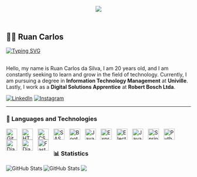 <header>
    <img src= "https://capsule-render.vercel.app/api?type=waving&height=150&color=5576c2">
</header>

## 🧑‍💻 Ruan Carlos

<a href="https://git.io/typing-svg">
      <img src="https://readme-typing-svg.demolab.com?font=Fira+Code&weight=500&pause=1000&color=5576C2&center=true&vCenter=true&repeat=true&width=435&lines=-%3E+Welcome+to+my+profile+" alt="Typing SVG" />
</a>

<br/>
<br/>

Hello, my name is Ruan Carlos da Silva, I am 20 years old, and I am constantly seeking to learn and grow in the field of technology. Currently, I am pursuing a degree in **Information Technology Management** at **Univille**. Lastly, I work as a **Digital Solutions Apprentice** at **Robert Bosch Ltda**.

[![LinkedIn](https://img.shields.io/badge/-LinkedIn-0077B5?style=for-the-badge)](https://www.linkedin.com/in/ruan-carlos-da-silva-8354b1322/) 
[![Instagram](https://img.shields.io/badge/-Instagram-E4405F?style=for-the-badge&logo=Instagram&logoColor=white)](https://www.instagram.com/_ruancsilva/)

---

### 🤖 Languages ​​and Technologies

<img
    align="left"
    alt="Git"
    width="30px"
    style="padding-right: 10px"
    src="https://cdn.jsdelivr.net/gh/devicons/devicon@latest/icons/git/git-original.svg"
/>
<img
    align="left"
    alt="HTML"
    width="30px"
    style="padding-right: 10px"
    src="https://cdn.jsdelivr.net/gh/devicons/devicon@latest/icons/html5/html5-original.svg"
/>
<img
    align="left"
    alt="CSS"
    width="30px"
    style="padding-right: 10px"
    src="https://cdn.jsdelivr.net/gh/devicons/devicon@latest/icons/css3/css3-original.svg"
/>
<img
    align="left"
    alt="SASS"
    width="30px"
    style="padding-right: 10px"
    src="https://cdn.jsdelivr.net/gh/devicons/devicon@latest/icons/sass/sass-original.svg"
/>
<img
    align="left"
    alt="Bootstrap"
    width="30px"
    style="padding-right: 10px"
    src="https://cdn.jsdelivr.net/gh/devicons/devicon@latest/icons/bootstrap/bootstrap-original.svg"
/>
<img
    align="left"
    alt="JavaScript"
    width="30px"
    style="padding-right: 10px"
    src="https://cdn.jsdelivr.net/gh/devicons/devicon@latest/icons/javascript/javascript-original.svg"
/>
<img
    align="left"
    alt="Express"
    width="30px"
    style="padding-right: 10px"
    src="https://cdn.jsdelivr.net/gh/devicons/devicon@latest/icons/express/express-original.svg"
/>
<img
    align="left"
    alt="Electron"
    width="30px"
    style="padding-right: 10px"
    src="https://cdn.jsdelivr.net/gh/devicons/devicon@latest/icons/electron/electron-original.svg"
/>
<img
    align="left"
    alt="Java"
    width="30px"
    style="padding-right: 10px"
    src="https://cdn.jsdelivr.net/gh/devicons/devicon@latest/icons/java/java-original.svg"
/>
<img
    align="left"
    alt="Spring"
    width="30px"
    style="padding-right: 10px"
    src="https://cdn.jsdelivr.net/gh/devicons/devicon@latest/icons/spring/spring-original.svg"
/>
<img
    align="left"
    alt="Python"
    width="30px"
    style="padding-right: 10px"
    src="https://cdn.jsdelivr.net/gh/devicons/devicon@latest/icons/python/python-original.svg"
/>
<img
    align="left"
    alt="Django"
    width="30px"
    style="padding-right: 10px"
    src="https://cdn.jsdelivr.net/gh/devicons/devicon@latest/icons/django/django-plain.svg"
/>
<img
    align="left"
    alt="Django REST Framework"
    width="30px"
    style="padding-right: 10px"
    src="https://cdn.jsdelivr.net/gh/devicons/devicon@latest/icons/djangorest/djangorest-original.svg"
/>
<img
    align="left"
    alt="FastAPI"
    width="30px"
    style="padding-right: 10px"
    src="https://cdn.jsdelivr.net/gh/devicons/devicon@latest/icons/fastapi/fastapi-original.svg"
/>

<br/>
<br/>

### 📊 Statistics


<img
    align="left"
    alt="GitHub Stats"
    heigth="200"
    style="padding-rigth: 10px"
    src="https://github-readme-stats.vercel.app/api?username=ruansilva123&_icons=true&theme=tokyonight&include_all_commits=true"
/>
<img
    align="left"
    alt="GitHub Stats"
    heigth="200"
    src="https://github-readme-stats.vercel.app/api/top-langs/?username=ruansilva123&theme=tokyonight&layout=compact&custom_title=Technologies"
/>

<footer>
    <img src= "https://capsule-render.vercel.app/api?type=waving&height=150&color=5576c2&section=footer">
</footer>
